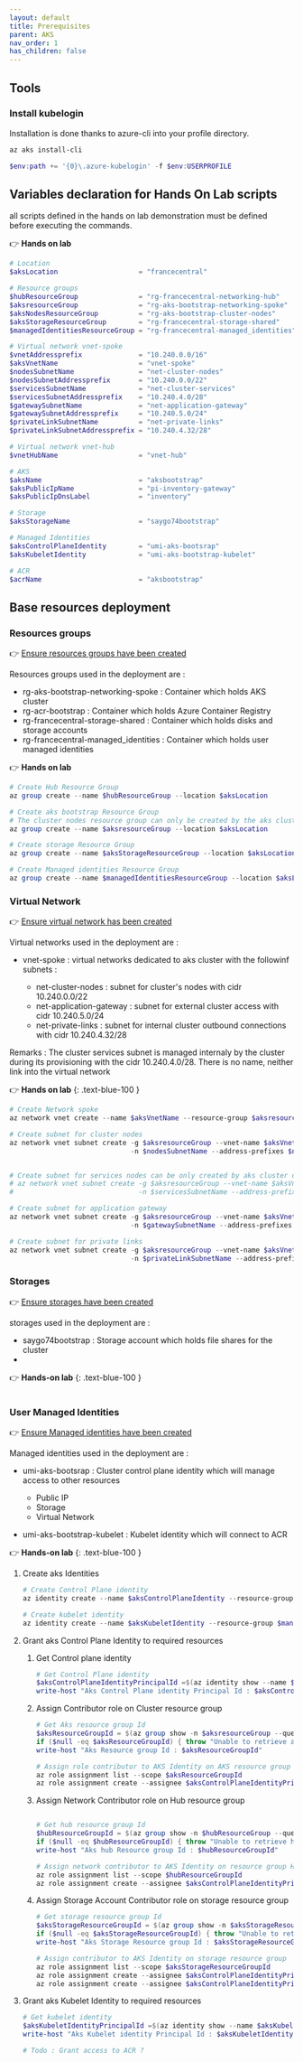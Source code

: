 ```yaml
---
layout: default
title: Prerequisites
parent: AKS
nav_order: 1
has_children: false
---
```


## Tools

### Install kubelogin

Installation is done thanks to azure-cli into your profile directory.

```powershell
az aks install-cli

$env:path += '{0}\.azure-kubelogin' -f $env:USERPROFILE

```

## Variables declaration for Hands On Lab scripts

all scripts defined in the hands on lab demonstration must be defined before executing the commands.

:point_right: **Hands on lab**

``` powershell
# Location
$aksLocation                    = "francecentral"

# Resource groups
$hubResourceGroup               = "rg-francecentral-networking-hub"
$aksresourceGroup               = "rg-aks-bootstrap-networking-spoke"
$aksNodesResourceGroup          = "rg-aks-bootstrap-cluster-nodes"
$aksStorageResourceGroup        = "rg-francecentral-storage-shared"
$managedIdentitiesResourceGroup = "rg-francecentral-managed_identities"

# Virtual network vnet-spoke
$vnetAddressprefix              = "10.240.0.0/16"
$aksVnetName                    = "vnet-spoke"
$nodesSubnetName                = "net-cluster-nodes"
$nodesSubnetAddressprefix       = "10.240.0.0/22"
$servicesSubnetName             = "net-cluster-services"
$servicesSubnetAddressprefix    = "10.240.4.0/28"
$gatewaySubnetName              = "net-application-gateway"
$gatewaySubnetAddressprefix     = "10.240.5.0/24"
$privateLinkSubnetName          = "net-private-links"
$privateLinkSubnetAddressprefix = "10.240.4.32/28"

# Virtual network vnet-hub
$vnetHubName                    = "vnet-hub"

# AKS
$aksName                        = "aksbootstrap"
$aksPublicIpName                = "pi-inventory-gateway"
$aksPublicIpDnsLabel            = "inventory"

# Storage
$aksStorageName                 = "saygo74bootstrap"

# Managed Identities
$aksControlPlaneIdentity        = "umi-aks-bootsrap"
$aksKubeletIdentity             = "umi-aks-bootstrap-kubelet"

# ACR
$acrName                        = "aksbootstrap"

```

## Base resources deployment

### Resources groups

:point_right: [Ensure resources groups have been created](../02-deploy-subscription-root/02-resources-groups.md)

Resources groups used in the deployment are :

* rg-aks-bootstrap-networking-spoke : Container which holds AKS cluster
* rg-acr-bootstrap : Container which holds Azure Container Registry
* rg-francecentral-storage-shared : Container which holds disks and storage accounts
* rg-francecentral-managed_identities : Container which holds user managed identities

:point_right: **Hands on lab**

``` powershell
# Create Hub Resource Group
az group create --name $hubResourceGroup --location $aksLocation

# Create aks bootstrap Resource Group
# The cluster nodes resource group can only be created by the aks cluster during its provisioning
az group create --name $aksresourceGroup --location $aksLocation

# Create storage Resource Group
az group create --name $aksStorageResourceGroup --location $aksLocation

# Create Managed identities Resource Group
az group create --name $managedIdentitiesResourceGroup --location $aksLocation

```

### Virtual Network

:point_right: [Ensure virtual network has been created](../02-deploy-subscription-root/03-virtual-networks.md)

Virtual networks used in the deployment are :

* vnet-spoke : virtual networks dedicated to aks cluster with the followinf subnets :

  * net-cluster-nodes : subnet for cluster's nodes with cidr 10.240.0.0/22
  * net-application-gateway : subnet for external cluster access with cidr 10.240.5.0/24
  * net-private-links : subnet for internal cluster outbound connections with cidr 10.240.4.32/28

Remarks : The cluster services subnet is managed internaly by the cluster during its provisioning with the cidr 10.240.4.0/28. There is no name, neither link into the virtual network

:point_right: **Hands on lab**
{: .text-blue-100 }

``` powershell
# Create Network spoke
az network vnet create --name $aksVnetName --resource-group $aksresourceGroup --address-prefixes $vnetAddressprefix 

# Create subnet for cluster nodes
az network vnet subnet create -g $aksresourceGroup --vnet-name $aksVnetName `
                              -n $nodesSubnetName --address-prefixes $nodesSubnetAddressprefix


# Create subnet for services nodes can be only created by aks cluster during its provisioning
# az network vnet subnet create -g $aksresourceGroup --vnet-name $aksVnetName `
#                               -n $servicesSubnetName --address-prefixes $servicesSubnetAddressprefix

# Create subnet for application gateway
az network vnet subnet create -g $aksresourceGroup --vnet-name $aksVnetName `
                              -n $gatewaySubnetName --address-prefixes $gatewaySubnetAddressprefix

# Create subnet for private links
az network vnet subnet create -g $aksresourceGroup --vnet-name $aksVnetName `
                              -n $privateLinkSubnetName --address-prefixes $privateLinkSubnetAddressprefix

```

### Storages

:point_right: [Ensure storages have been created](../02-deploy-subscription-root/04-storages.md)

storages used in the deployment are :

* saygo74bootstrap : Storage account which holds file shares for the cluster
* 

:point_right: **Hands-on lab**
{: .text-blue-100 }

``` powershell

```

### User Managed Identities

:point_right: [Ensure Managed identities have been created](../02-deploy-subscription-root/05-managed-identities.md)

Managed identities used in the deployment are :

* umi-aks-bootsrap : Cluster control plane identity which will manage access to other resources

  * Public IP
  * Storage
  * Virtual Network

* umi-aks-bootstrap-kubelet : Kubelet identity which will connect to ACR

:point_right: **Hands-on lab**
{: .text-blue-100 }

1. Create aks Identities

    ```powershell
    # Create Control Plane identity
    az identity create --name $aksControlPlaneIdentity --resource-group $managedIdentitiesResourceGroup

    # Create kubelet identity
    az identity create --name $aksKubeletIdentity --resource-group $managedIdentitiesResourceGroup

    ```

2. Grant aks Control Plane Identity to required resources

   1. Get Control plane identity

      ```powershell
      # Get Control Plane identity
      $aksControlPlaneIdentityPrincipalId =$(az identity show --name $aksControlPlaneIdentity --resource-group $managedIdentitiesResourceGroup --query "principalId" -o tsv)
      write-host "Aks Control Plane identity Principal Id : $aksControlPlaneIdentityPrincipalId"

      ```

   2. Assign Contributor role on Cluster resource group

      ```powershell
      # Get Aks resource group Id
      $aksResourceGroupId = $(az group show -n $aksresourceGroup --query "id" -o tsv)
      if ($null -eq $aksResourceGroupId) { throw "Unable to retrieve aks resource group $aksresourceGroup Id"}
      write-host "Aks Resource group Id : $aksResourceGroupId"

      # Assign role contributor to AKS Identity on AKS resource group
      az role assignment list --scope $aksResourceGroupId
      az role assignment create --assignee $aksControlPlaneIdentityPrincipalId --scope $aksResourceGroupId --role "Contributor"

      ```

   3. Assign Network Contributor role on Hub resource group

      ```powershell

      # Get hub resource group Id
      $hubResourceGroupId = $(az group show -n $hubResourceGroup --query "id" -o tsv)
      if ($null -eq $hubResourceGroupId) { throw "Unable to retrieve hub resource group $hubResourceGroup Id"}
      write-host "Aks hub Resource group Id : $hubResourceGroupId"

      # Assign network contributor to AKS Identity on resource group Hub
      az role assignment list --scope $hubResourceGroupId
      az role assignment create --assignee $aksControlPlaneIdentityPrincipalId --scope $hubResourceGroupId --role "Network Contributor"

      ```

   4. Assign Storage Account Contributor role on storage resource group

      ```powershell
      # Get storage resource group Id
      $aksStorageResourceGroupId = $(az group show -n $aksStorageResourceGroup --query "id" -o tsv)
      if ($null -eq $aksStorageResourceGroupId) { throw "Unable to retrieve storage resource group $aksStorageResourceGroup Id"}
      write-host "Aks Storage Resource group Id : $aksStorageResourceGroupId"

      # Assign contributor to AKS Identity on storage resource group
      az role assignment list --scope $aksStorageResourceGroupId
      az role assignment create --assignee $aksControlPlaneIdentityPrincipalId --scope $aksStorageResourceGroupId --role "Contributor"
      az role assignment create --assignee $aksControlPlaneIdentityPrincipalId --scope $aksStorageResourceGroupId --role "Storage Account Contributor"

      ```

3. Grant aks Kubelet Identity to required resources

    ```powershell
    # Get kubelet identity
    $aksKubeletIdentityPrincipalId =$(az identity show --name $aksKubeletIdentity --resource-group $managedIdentitiesResourceGroup --query "principalId" -o tsv)
    write-host "Aks Kubelet identity Principal Id : $aksKubeletIdentityPrincipalId"

    # Todo : Grant access to ACR ?
    ```
